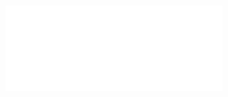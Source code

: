 <!-- # JECRC Cloud Summit -->
<p align="center"> <img src="img/logo/JCS Logo White.png" width="500px"><p>
<!-- <p align="center"><h1 align="center"><samp>JECRC Cloud Summit</samp></h1></p>
 -->
